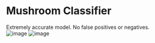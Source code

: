 # Mushroom Classifier
Extremely accurate model. No false positives or negatives.<br/>
![image](https://github.com/user-attachments/assets/b60b0d10-b691-47a4-b70e-cb17c9c1e5cb)
![image](https://github.com/user-attachments/assets/9a1e8709-ef7f-4aa7-a0eb-308d6f3ca74a)
